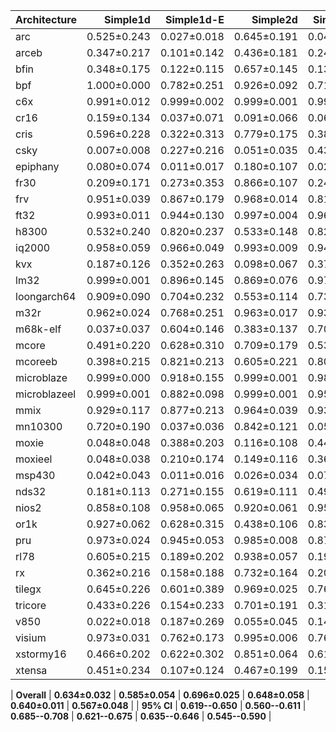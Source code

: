 | Architecture | Simple1d | Simple1d-E | Simple2d | Simple2d-E | ResNet50 | ResNet50-E |
| ------------ | ------------: | ------------: | ------------: | ------------: | ------------: | ------------: |
| arc | 0.525±0.243 | 0.027±0.018 | 0.645±0.191 | 0.047±0.047 | 0.502±0.098 | 0.031±0.053 |
| arceb | 0.347±0.217 | 0.101±0.142 | 0.436±0.181 | 0.245±0.223 | 0.339±0.089 | 0.035±0.033 |
| bfin | 0.348±0.175 | 0.122±0.115 | 0.657±0.145 | 0.139±0.132 | 0.363±0.057 | 0.083±0.057 |
| bpf | 1.000±0.000 | 0.782±0.251 | 0.926±0.092 | 0.713±0.256 | 0.682±0.222 | 0.521±0.321 |
| c6x | 0.991±0.012 | 0.999±0.002 | 0.999±0.001 | 0.995±0.019 | 0.997±0.002 | 0.898±0.165 |
| cr16 | 0.159±0.134 | 0.037±0.071 | 0.091±0.066 | 0.068±0.105 | 0.017±0.009 | 0.126±0.187 |
| cris | 0.596±0.228 | 0.322±0.313 | 0.779±0.175 | 0.382±0.296 | 0.762±0.081 | 0.095±0.098 |
| csky | 0.007±0.008 | 0.227±0.216 | 0.051±0.035 | 0.437±0.277 | 0.018±0.008 | 0.074±0.101 |
| epiphany | 0.080±0.074 | 0.011±0.017 | 0.180±0.107 | 0.024±0.022 | 0.065±0.028 | 0.010±0.014 |
| fr30 | 0.209±0.171 | 0.273±0.353 | 0.866±0.107 | 0.245±0.325 | 0.474±0.124 | 0.076±0.116 |
| frv | 0.951±0.039 | 0.867±0.179 | 0.968±0.014 | 0.814±0.195 | 0.941±0.040 | 0.930±0.100 |
| ft32 | 0.993±0.011 | 0.944±0.130 | 0.997±0.004 | 0.967±0.044 | 0.999±0.002 | 0.938±0.107 |
| h8300 | 0.532±0.240 | 0.820±0.237 | 0.533±0.148 | 0.821±0.250 | 0.297±0.124 | 0.445±0.330 |
| iq2000 | 0.958±0.059 | 0.966±0.049 | 0.993±0.009 | 0.947±0.037 | 0.988±0.015 | 0.773±0.270 |
| kvx | 0.187±0.126 | 0.352±0.263 | 0.098±0.067 | 0.372±0.162 | 0.104±0.031 | 0.105±0.136 |
| lm32 | 0.999±0.001 | 0.896±0.145 | 0.869±0.076 | 0.973±0.043 | 0.929±0.042 | 0.946±0.078 |
| loongarch64 | 0.909±0.090 | 0.704±0.232 | 0.553±0.114 | 0.733±0.212 | 0.743±0.129 | 0.902±0.116 |
| m32r | 0.962±0.024 | 0.768±0.251 | 0.963±0.017 | 0.937±0.057 | 0.826±0.077 | 0.879±0.152 |
| m68k-elf | 0.037±0.037 | 0.604±0.146 | 0.383±0.137 | 0.702±0.111 | 0.210±0.042 | 0.464±0.185 |
| mcore | 0.491±0.220 | 0.628±0.310 | 0.709±0.179 | 0.536±0.286 | 0.985±0.012 | 0.878±0.217 |
| mcoreeb | 0.398±0.215 | 0.821±0.213 | 0.605±0.221 | 0.807±0.212 | 0.978±0.019 | 0.878±0.182 |
| microblaze | 0.999±0.000 | 0.918±0.155 | 0.999±0.001 | 0.981±0.050 | 0.979±0.016 | 0.962±0.096 |
| microblazeel | 0.999±0.001 | 0.882±0.098 | 0.999±0.001 | 0.951±0.046 | 0.996±0.003 | 0.981±0.026 |
| mmix | 0.929±0.117 | 0.877±0.213 | 0.964±0.039 | 0.931±0.079 | 0.947±0.030 | 0.967±0.056 |
| mn10300 | 0.720±0.190 | 0.037±0.036 | 0.842±0.121 | 0.053±0.034 | 0.979±0.037 | 0.038±0.050 |
| moxie | 0.048±0.048 | 0.388±0.203 | 0.116±0.108 | 0.444±0.163 | 0.075±0.050 | 0.364±0.212 |
| moxieel | 0.048±0.038 | 0.210±0.174 | 0.149±0.116 | 0.360±0.217 | 0.085±0.049 | 0.175±0.131 |
| msp430 | 0.042±0.043 | 0.011±0.016 | 0.026±0.034 | 0.071±0.139 | 0.002±0.003 | 0.038±0.066 |
| nds32 | 0.181±0.113 | 0.271±0.155 | 0.619±0.111 | 0.494±0.171 | 0.431±0.093 | 0.096±0.076 |
| nios2 | 0.858±0.108 | 0.958±0.065 | 0.920±0.061 | 0.950±0.085 | 0.712±0.102 | 0.979±0.046 |
| or1k | 0.927±0.062 | 0.628±0.315 | 0.438±0.106 | 0.839±0.159 | 0.459±0.086 | 0.775±0.192 |
| pru | 0.973±0.024 | 0.945±0.053 | 0.985±0.008 | 0.872±0.248 | 0.277±0.143 | 0.978±0.062 |
| rl78 | 0.605±0.215 | 0.189±0.202 | 0.938±0.057 | 0.190±0.244 | 0.981±0.015 | 0.163±0.179 |
| rx | 0.362±0.216 | 0.158±0.188 | 0.732±0.164 | 0.200±0.164 | 0.717±0.077 | 0.086±0.152 |
| tilegx | 0.645±0.226 | 0.601±0.389 | 0.969±0.025 | 0.769±0.338 | 0.990±0.005 | 0.665±0.332 |
| tricore | 0.433±0.226 | 0.154±0.233 | 0.701±0.191 | 0.315±0.264 | 0.813±0.106 | 0.284±0.254 |
| v850 | 0.022±0.018 | 0.187±0.269 | 0.055±0.045 | 0.140±0.184 | 0.003±0.002 | 0.036±0.056 |
| visium | 0.973±0.031 | 0.762±0.173 | 0.995±0.006 | 0.765±0.221 | 0.987±0.007 | 0.804±0.181 |
| xstormy16 | 0.466±0.202 | 0.622±0.302 | 0.851±0.064 | 0.614±0.274 | 0.384±0.099 | 0.193±0.180 |
| xtensa | 0.451±0.234 | 0.107±0.124 | 0.467±0.199 | 0.153±0.105 | 0.105±0.042 | 0.130±0.117 |

| **Overall** | **0.634±0.032** | **0.585±0.054** | **0.696±0.025** | **0.648±0.058** | **0.640±0.011** | **0.567±0.048** |
| **95% CI** | **0.619--0.650** | **0.560--0.611** | **0.685--0.708** | **0.621--0.675** | **0.635--0.646** | **0.545--0.590** |
